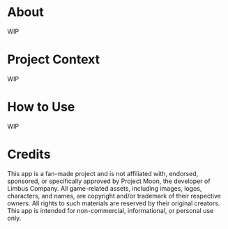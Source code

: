 # About
WIP

# Project Context
WIP

# How to Use
WIP

# Credits

This app is a fan-made project and is not affiliated with, endorsed, sponsored, or specifically approved by Project Moon, the developer of Limbus Company.
All game-related assets, including images, logos, characters, and names, are copyright and/or trademark of their respective owners.
All rights to such materials are reserved by their original creators.
This app is intended for non-commercial, informational, or personal use only.